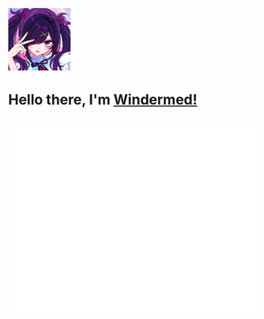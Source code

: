 
<img src="https://raw.githubusercontent.com/Windermed/Windermed/refs/heads/main/current_pfp.jpg" width="25%">
<h1><b>Hello there, I'm </b><a href="https://github.com/Windermed">Windermed!</a>
<br>
  
![Metrics](/github-metrics.svg)
